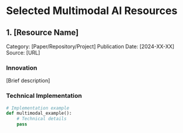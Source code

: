 # Selected Multimodal AI Resources

## 1. [Resource Name]
Category: [Paper/Repository/Project]
Publication Date: [2024-XX-XX]
Source: [URL]

### Innovation
[Brief description]

### Technical Implementation
```python
# Implementation example
def multimodal_example():
    # Technical details
    pass
